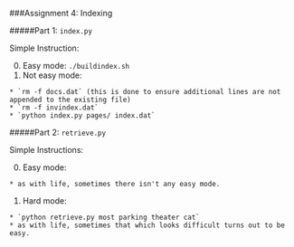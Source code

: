 ###Assignment 4: Indexing

#####Part 1: `index.py`

Simple Instruction:

  0. Easy mode: `./buildindex.sh`
  1. Not easy mode:
    
    * `rm -f docs.dat` (this is done to ensure additional lines are not appended to the existing file)
    * `rm -f invindex.dat`
    * `python index.py pages/ index.dat`

#####Part 2: `retrieve.py`

Simple Instructions:

  0. Easy mode:
    
    * as with life, sometimes there isn't any easy mode.

  1. Hard mode:

    * `python retrieve.py most parking theater cat`
    * as with life, sometimes that which looks difficult turns out to be easy.